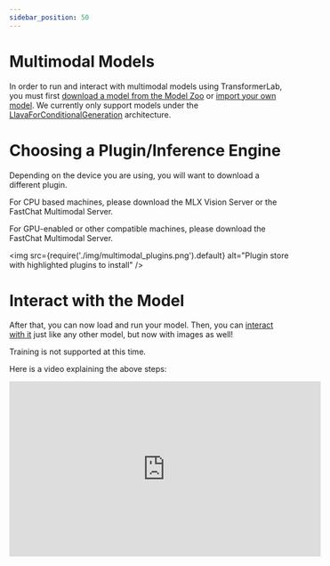 ```yaml
---
sidebar_position: 50
---
```


# Multimodal Models

In order to run and interact with multimodal models using TransformerLab, you must first [download a model from the Model Zoo](../tutorial/3-models.md) or [import your own model](import.md). We currently only support models under the [LlavaForConditionalGeneration](https://huggingface.co/docs/transformers/en/model_doc/llava#transformers.LlavaForConditionalGeneration) architecture.

# Choosing a Plugin/Inference Engine

Depending on the device you are using, you will want to download a different plugin.

For CPU based machines, please download the MLX Vision Server or the FastChat Multimodal Server.

For GPU-enabled or other compatible machines, please download the FastChat Multimodal Server.

<img src={require('./img/multimodal_plugins.png').default} alt="Plugin store with highlighted plugins to install" />

# Interact with the Model

After that, you can now load and run your model. Then, you can [interact with it](../tutorial/4-interact.md) just like any other model, but now with images as well!

Training is not supported at this time.

Here is a video explaining the above steps:

<iframe width="560" height="315" src="https://www.youtube.com/embed/GFbXZrElW8g?si=s9W541lZn4MDRb1u" title="YouTube video player" frameborder="0" allow="accelerometer; autoplay; clipboard-write; encrypted-media; gyroscope; picture-in-picture; web-share" referrerpolicy="strict-origin-when-cross-origin" allowfullscreen></iframe>
